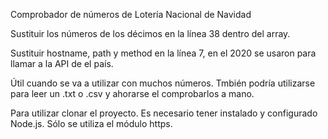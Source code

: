 Comprobador de números de Lotería Nacional de Navidad

Sustituir los números de los décimos en la línea 38 dentro del array.

Sustituir hostname, path y method en la línea 7, en el 2020 se usaron para llamar a la API de el país. 

Útil cuando se va a utilizar con muchos números. Tmbién podría utilizarse para leer un .txt o .csv y ahorarse el comprobarlos a mano.

Para utilizar clonar el proyecto. Es necesario tener instalado y configurado Node.js. Sólo se utiliza el módulo https.

